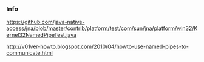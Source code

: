 ### Info

https://github.com/java-native-access/jna/blob/master/contrib/platform/test/com/sun/jna/platform/win32/Kernel32NamedPipeTest.java


http://v01ver-howto.blogspot.com/2010/04/howto-use-named-pipes-to-communicate.html
